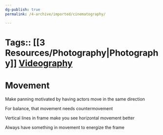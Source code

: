 ```yaml
---
dg-publish: true
permalink: /4-archive/imported/cinematography/

---
```




# Tags:: [[3 Resources/Photography\|Photography]] [Videography](Videography.md)

# Movement


Make panning motivated by having actors move in the same direction

For balance, that movement needs countermovement

Vertical lines in frame make you see horizontal movement better

Always have something in movement to energize the frame

